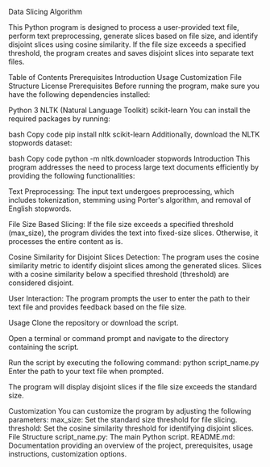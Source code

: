 Data Slicing Algorithm

This Python program is designed to process a user-provided text file, perform text preprocessing, generate slices based on file size, and identify disjoint slices using cosine similarity. If the file size exceeds a specified threshold, the program creates and saves disjoint slices into separate text files.

Table of Contents
Prerequisites
Introduction
Usage
Customization
File Structure
License
Prerequisites
Before running the program, make sure you have the following dependencies installed:

Python 3
NLTK (Natural Language Toolkit)
scikit-learn
You can install the required packages by running:

bash
Copy code
pip install nltk scikit-learn
Additionally, download the NLTK stopwords dataset:

bash
Copy code
python -m nltk.downloader stopwords
Introduction
This program addresses the need to process large text documents efficiently by providing the following functionalities:

Text Preprocessing: The input text undergoes preprocessing, which includes tokenization, stemming using Porter's algorithm, and removal of English stopwords.

File Size Based Slicing: If the file size exceeds a specified threshold (max_size), the program divides the text into fixed-size slices. Otherwise, it processes the entire content as is.

Cosine Similarity for Disjoint Slices Detection: The program uses the cosine similarity metric to identify disjoint slices among the generated slices. Slices with a cosine similarity below a specified threshold (threshold) are considered disjoint.

User Interaction: The program prompts the user to enter the path to their text file and provides feedback based on the file size.

Usage
Clone the repository or download the script.

Open a terminal or command prompt and navigate to the directory containing the script.

Run the script by executing the following command:
python script_name.py
Enter the path to your text file when prompted.

The program will display disjoint slices if the file size exceeds the standard size.

Customization
You can customize the program by adjusting the following parameters:
max_size: Set the standard size threshold for file slicing.
threshold: Set the cosine similarity threshold for identifying disjoint slices.
File Structure
script_name.py: The main Python script.
README.md: Documentation providing an overview of the project, prerequisites, usage instructions, customization options.






